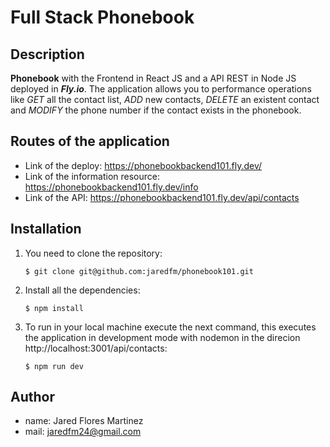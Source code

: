 # Full Stack Phonebook

## Description

**Phonebook** with the Frontend in React JS and a API REST in Node JS deployed in **_Fly.io_**. The application allows you to performance operations like _GET_ all the contact list, _ADD_ new contacts, _DELETE_ an existent contact and _MODIFY_ the phone number if the contact exists in the phonebook.

## Routes of the application

- Link of the deploy: https://phonebookbackend101.fly.dev/
- Link of the information resource: https://phonebookbackend101.fly.dev/info
- Link of the API: https://phonebookbackend101.fly.dev/api/contacts

## Installation

1. You need to clone the repository:

    ```shell
    $ git clone git@github.com:jaredfm/phonebook101.git
    ```

2. Install all the dependencies:

    ```shell
    $ npm install
    ```

3. To run in your local machine execute the next command, this executes the application in development mode with nodemon in the direcion http://localhost:3001/api/contacts:

    ```shell
    $ npm run dev
    ```
## Author

- name: Jared Flores Martinez
- mail: jaredfm24@gmail.com
